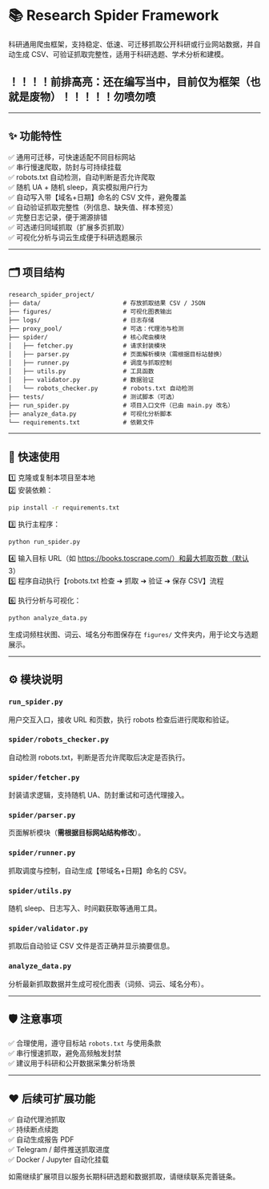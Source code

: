 # 📚 Research Spider Framework

科研通用爬虫框架，支持稳定、低速、可迁移抓取公开科研或行业网站数据，并自动生成 CSV、可验证抓取完整性，适用于科研选题、学术分析和建模。
## ！！！！前排高亮：还在编写当中，目前仅为框架（也就是废物）！！！！！勿喷勿喷

---

## ✨ 功能特性

✅ 通用可迁移，可快速适配不同目标网站  
✅ 串行慢速爬取，防封与可持续挂载  
✅ robots.txt 自动检测，自动判断是否允许爬取  
✅ 随机 UA + 随机 sleep，真实模拟用户行为  
✅ 自动写入带【域名+日期】命名的 CSV 文件，避免覆盖  
✅ 自动验证抓取完整性（列信息、缺失值、样本预览）  
✅ 完整日志记录，便于溯源排错  
✅ 可选递归同域抓取（扩展多页抓取）  
✅ 可视化分析与词云生成便于科研选题展示

---

## 🗂️ 项目结构

```
research_spider_project/
├── data/                       # 存放抓取结果 CSV / JSON
├── figures/                    # 可视化图表输出
├── logs/                       # 日志存储
├── proxy_pool/                 # 可选：代理池与检测
├── spider/                     # 核心爬虫模块
│   ├── fetcher.py              # 请求封装模块
│   ├── parser.py               # 页面解析模块（需根据目标站替换）
│   ├── runner.py               # 调度与抓取控制
│   ├── utils.py                # 工具函数
│   ├── validator.py            # 数据验证
│   └── robots_checker.py       # robots.txt 自动检测
├── tests/                      # 测试脚本（可选）
├── run_spider.py               # 项目入口文件（已由 main.py 改名）
├── analyze_data.py             # 可视化分析脚本
└── requirements.txt            # 依赖文件
```

---

## 🚀 快速使用

1️⃣ 克隆或复制本项目至本地  
2️⃣ 安装依赖：
```bash
pip install -r requirements.txt
```

3️⃣ 执行主程序：
```bash
python run_spider.py
```

4️⃣ 输入目标 URL（如 https://books.toscrape.com/）和最大抓取页数（默认 3）  
5️⃣ 程序自动执行【robots.txt 检查 ➔ 抓取 ➔ 验证 ➔ 保存 CSV】流程

6️⃣ 执行分析与可视化：
```bash
python analyze_data.py
```
生成词频柱状图、词云、域名分布图保存在 `figures/` 文件夹内，用于论文与选题展示。

---

## ⚙️ 模块说明

### `run_spider.py`
用户交互入口，接收 URL 和页数，执行 robots 检查后进行爬取和验证。

### `spider/robots_checker.py`
自动检测 robots.txt，判断是否允许爬取后决定是否执行。

### `spider/fetcher.py`
封装请求逻辑，支持随机 UA、防封重试和可选代理接入。

### `spider/parser.py`
页面解析模块（**需根据目标网站结构修改**）。

### `spider/runner.py`
抓取调度与控制，自动生成【带域名+日期】命名的 CSV。

### `spider/utils.py`
随机 sleep、日志写入、时间戳获取等通用工具。

### `spider/validator.py`
抓取后自动验证 CSV 文件是否正确并显示摘要信息。

### `analyze_data.py`
分析最新抓取数据并生成可视化图表（词频、词云、域名分布）。

---

## 🛡️ 注意事项
✅ 合理使用，遵守目标站 `robots.txt` 与使用条款  
✅ 串行慢速抓取，避免高频触发封禁  
✅ 建议用于科研和公开数据采集分析场景

---

## ❤️ 后续可扩展功能
✅ 自动代理池抓取  
✅ 持续断点续跑  
✅ 自动生成报告 PDF  
✅ Telegram / 邮件推送抓取进度  
✅ Docker / Jupyter 自动化挂载

如需继续扩展项目以服务长期科研选题和数据抓取，请继续联系完善链条。
